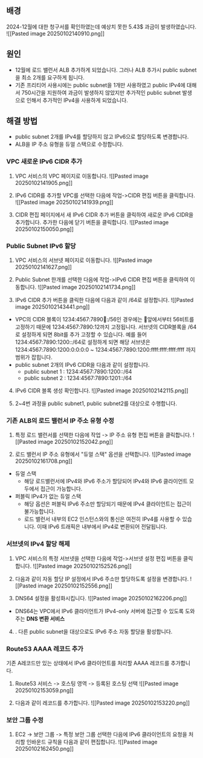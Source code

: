 
## 배경
2024-12월에 대한 청구서를 확인하였는데 예상치 못한 5.43$ 과금이 발생하였습니다.
![[Pasted image 20250102140910.png]]

## 원인
- 12월에 로드 밸런서 ALB 추가하게 되었습니다. 그러나 ALB 추가시 public subnet을 최소 2개를 요구하게 됩니다.
- 기존 프리티어 사용시에는 public subnet을 1개만 사용하였고 public IPv4에 대해서 750시간을 지원하여 과금이 발생하지 않았지만 추가적인 public subnet 발생으로 인해서 추가적인 IPv4을 사용하게 되었습니다.

## 해결 방법
- public subnet 2개를 IPv4를 할당하지 않고 IPv6으로 할당하도록 변경합니다.
- ALB을 IP 주소 유형을 듀얼 스택으로 수정합니다.


### VPC 새로운 IPv6 CIDR 추가
1. VPC 서비스의 VPC 페이지로 이동합니다.
![[Pasted image 20250102141905.png]]

2. IPv6 CIDR를 추가할 VPC를 선택한 다음에 작업->CIDR 편집 버튼을 클릭합니다.
![[Pasted image 20250102141939.png]]

3. CIDR 편집 페이지에서 새 IPv6 CIDR 추가 버튼을 클릭하여 새로운 IPv6 CIDR을 추가합니다. 추가한 다음에 닫기 버튼을 클릭합니다.
![[Pasted image 20250102150050.png]]


### Public Subnet IPv6 할당
1. VPC 서비스의 서브넷 페이지로 이동합니다.
![[Pasted image 20250102141627.png]]

2. Public Subnet 한개를 선택한 다음에 작업->IPv6 CIDR 편집 버튼을 클릭하여 이동합니다.
![[Pasted image 20250102141734.png]]

3. IPv6 CIDR 추가 버튼을 클릭한 다음에 다음과 같이 /64로 설정합니다.
![[Pasted image 20250102143441.png]]
- VPC의 CIDR 블록이 1234:4567:7890:1234::/56인 경우에는 앞에서부터 56비트를 고정하기 때문에 1234:4567:7890:12까지 고정됩니다. 서브넷의 CIDR블록을 /64로 설정하게 되면 8bit를 추가 고정할 수 있습니다. 예를 들어 1234:4567:7890:1200::/64로 설정하게 되면 해당 서브넷은 1234:4567:7890:1200:0:0:0:0 ~ 1234:4567:7890:1200:ffff:ffff:ffff:ffff 까지 범위가 잡힙니다.
- public subnet 2개의 IPv6 CIDR을 다음과 같이 설정합니다.
	- public subnet 1 : 1234:4567:7890:1200::/64
	- public subnet 2 : 1234:4567:7890:1201::/64

4. IPv6 CIDR 블록 생성 확인합니다. 
![[Pasted image 20250102142115.png]]

5. 2~4번 과정을 public subnet1, public subnet2를 대상으로 수행합니다.


### 기존 ALB의 로드 밸런서 IP 주소 유형 수정
1. 특정 로드 밸런서를 선택한 다음에 작업 -> IP 주소 유형 편집 버튼을 클릭합니다.
![[Pasted image 20250102152042.png]]

2. 로드 밸런서 IP 주소 유형에서 "듀얼 스택" 옵션을 선택합니다.
![[Pasted image 20250102161708.png]]
- 듀얼 스택
	- 해당 로드밸런서에 IPv4와 IPv6 주소가 할당되어 IPv4와 IPv6 클라이언트 모두에서 접근이 가능합니다.
- 퍼블릭 IPv4가 없는 듀얼 스택
	- 해당 옵션은 퍼블릭 IPv6 주소만 할당되기 때문에 IPv4 클라이언트는 접근이 불가능합니다.
	- 로드 밸런서 내부의 EC2 인스턴스와의 통신은 여전히 IPv4를 사용할 수 있습니다. 이때 IPv6 트래픽은 내부에서 IPv4로 변환되어 전달됩니다.

### 서브넷의 IPv4 할당 해제
1. VPC 서비스의 특정 서브넷을 선택한 다음에 작업->서브넷 설정 편집 버튼을 클릭합니다.
![[Pasted image 20250102152526.png]]

2. 다음과 같이 자동 할당 IP 설정에서 IPv6 주소만 할당하도록 설정을 변경합니다.
![[Pasted image 20250102152556.png]]

3. DNS64 설정을 활성화시킵니다.
![[Pasted image 20250102162206.png]]
- DNS64는 VPC에서 IPv6 클라이언트가 IPv4-only 서버에 접근할 수 있도록 도와주는 **DNS 변환 서비스**

4. . 다른 public subnet을 대상으로도 IPv6 주소 자동 할당을 활성합니다.

### Route53 AAAA 레코드 추가
기존 A레코드만 있는 상태에서 IPv6 클라이언트를 처리할 AAAA 레코드를 추가합니다.

1. Route53 서비스 -> 호스팅 영역 -> 등록된 호스팅 선택
![[Pasted image 20250102153059.png]]

2. 다음과 같이 레코드를 추가합니다.
![[Pasted image 20250102153220.png]]

### 보안 그룹 수정
1. EC2 -> 보안 그룹 -> 특정 보안 그룹 선택한 다음에 IPv6 클라이언트의 요청을 처리할 인바운드 규칙을 다음과 같이 편집합니다.
![[Pasted image 20250102162450.png]]
